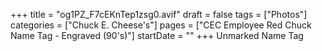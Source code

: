 +++
title = "og1PZ_F7cEKnTep1zsg0.avif"
draft = false
tags = ["Photos"]
categories = ["Chuck E. Cheese's"]
pages = ["CEC Employee Red Chuck Name Tag - Engraved (90's)"]
startDate = ""
+++
Unmarked Name Tag
